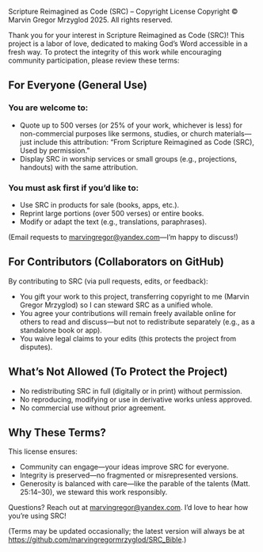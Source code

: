 Scripture Reimagined as Code (SRC) – Copyright License
Copyright © Marvin Gregor Mrzyglod 2025. All rights reserved.

Thank you for your interest in Scripture Reimagined as Code (SRC)! This project is a labor of love, dedicated to making God’s Word accessible in a fresh way. To protect the integrity of this work while encouraging community participation, please review these terms:

## For Everyone (General Use)
### You are welcome to:
- Quote up to 500 verses (or 25% of your work, whichever is less) for non-commercial purposes like sermons, studies, or church materials—just include this attribution: “From Scripture Reimagined as Code (SRC), Used by permission.”
- Display SRC in worship services or small groups (e.g., projections, handouts) with the same attribution.

### You must ask first if you’d like to:
- Use SRC in products for sale (books, apps, etc.).
- Reprint large portions (over 500 verses) or entire books.
- Modify or adapt the text (e.g., translations, paraphrases).

(Email requests to marvingregor@yandex.com—I’m happy to discuss!)

## For Contributors (Collaborators on GitHub)
By contributing to SRC (via pull requests, edits, or feedback):
- You gift your work to this project, transferring copyright to me (Marvin Gregor Mrzyglod) so I can steward SRC as a unified whole.
- You agree your contributions will remain freely available online for others to read and discuss—but not to redistribute separately (e.g., as a standalone book or app).
- You waive legal claims to your edits (this protects the project from disputes).

## What’s Not Allowed (To Protect the Project)
- No redistributing SRC in full (digitally or in print) without permission.
- No reproducing, modifying or use in derivative works unless approved.
- No commercial use without prior agreement.

## Why These Terms?
This license ensures:
- Community can engage—your ideas improve SRC for everyone.
- Integrity is preserved—no fragmented or misrepresented versions.
- Generosity is balanced with care—like the parable of the talents (Matt. 25:14–30), we steward this work responsibly.

Questions? Reach out at marvingregor@yandex.com. I’d love to hear how you’re using SRC!

(Terms may be updated occasionally; the latest version will always be at https://github.com/marvingregormrzyglod/SRC_Bible.)
